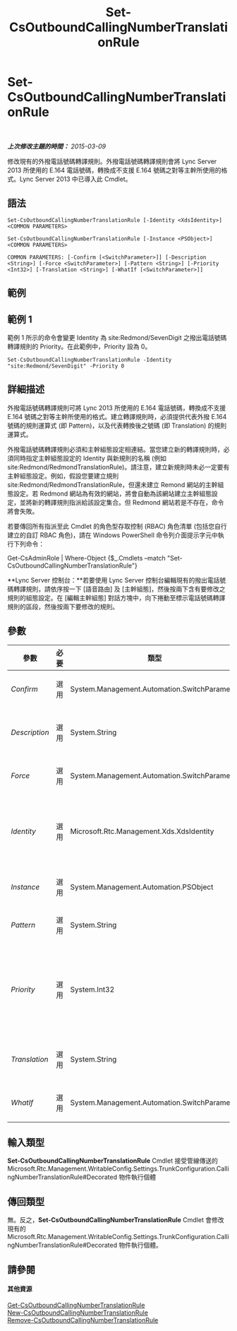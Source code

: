 ﻿---
title: Set-CsOutboundCallingNumberTranslationRule
TOCTitle: Set-CsOutboundCallingNumberTranslationRule
ms:assetid: e9a7190a-a50d-4d01-8f33-66ed88a52b9e
ms:mtpsurl: https://technet.microsoft.com/zh-tw/library/JJ205400(v=OCS.15)
ms:contentKeyID: 49292687
ms.date: 08/24/2015
mtps_version: v=OCS.15
ms.translationtype: HT
---

# Set-CsOutboundCallingNumberTranslationRule

 

_**上次修改主題的時間：** 2015-03-09_

修改現有的外撥電話號碼轉譯規則。外撥電話號碼轉譯規則會將 Lync Server 2013 所使用的 E.164 電話號碼，轉換成不支援 E.164 號碼之對等主幹所使用的格式。Lync Server 2013 中已導入此 Cmdlet。

## 語法

    Set-CsOutboundCallingNumberTranslationRule [-Identity <XdsIdentity>] <COMMON PARAMETERS>

    Set-CsOutboundCallingNumberTranslationRule [-Instance <PSObject>] <COMMON PARAMETERS>

    COMMON PARAMETERS: [-Confirm [<SwitchParameter>]] [-Description <String>] [-Force <SwitchParameter>] [-Pattern <String>] [-Priority <Int32>] [-Translation <String>] [-WhatIf [<SwitchParameter>]]

## 範例

## 範例 1

範例 1 所示的命令會變更 Identity 為 site:Redmond/SevenDigit 之撥出電話號碼轉譯規則的 Priority。在此範例中，Priority 設為 0。

    Set-CsOutboundCallingNumberTranslationRule -Identity "site:Redmond/SevenDigit" -Priority 0

## 詳細描述

外撥電話號碼轉譯規則可將 Lync 2013 所使用的 E.164 電話號碼，轉換成不支援 E.164 號碼之對等主幹所使用的格式。建立轉譯規則時，必須提供代表外撥 E.164 號碼的規則運算式 (即 Pattern)，以及代表轉換後之號碼 (即 Translation) 的規則運算式。

外撥電話號碼轉譯規則必須和主幹組態設定相連結。當您建立新的轉譯規則時，必須同時指定主幹組態設定的 Identity 與新規則的名稱 (例如 site:Redmond/RedmondTranslationRule)。請注意，建立新規則時未必一定要有主幹組態設定。例如，假設您要建立規則 site:Redmond/RedmondTranslationRule，但還未建立 Remond 網站的主幹組態設定。若 Redmond 網站為有效的網站，將會自動為該網站建立主幹組態設定，並將新的轉譯規則指派給該設定集合。但 Redmond 網站若是不存在，命令將會失敗。

若要傳回所有指派至此 Cmdlet 的角色型存取控制 (RBAC) 角色清單 (包括您自行建立的自訂 RBAC 角色)，請在 Windows PowerShell 命令列介面提示字元中執行下列命令：

Get-CsAdminRole | Where-Object {$\_.Cmdlets –match "Set-CsOutboundCallingNumberTranslationRule"}

**Lync Server 控制台：**若要使用 Lync Server 控制台編輯現有的撥出電話號碼轉譯規則，請依序按一下 \[語音路由\] 及 \[主幹組態\]，然後按兩下含有要修改之規則的組態設定。在 \[編輯主幹組態\] 對話方塊中，向下捲動至標示電話號碼轉譯規則的區段，然後按兩下要修改的規則。

## 參數


<table>
<colgroup>
<col style="width: 25%" />
<col style="width: 25%" />
<col style="width: 25%" />
<col style="width: 25%" />
</colgroup>
<thead>
<tr class="header">
<th>參數</th>
<th>必要</th>
<th>類型</th>
<th>說明</th>
</tr>
</thead>
<tbody>
<tr class="odd">
<td><p><em>Confirm</em></p></td>
<td><p>選用</p></td>
<td><p>System.Management.Automation.SwitchParameter</p></td>
<td><p>執行命令前先要求您確認。</p></td>
</tr>
<tr class="even">
<td><p><em>Description</em></p></td>
<td><p>選用</p></td>
<td><p>System.String</p></td>
<td><p>可讓系統管理員提供轉譯規則隨附的其他文字。此描述可用來協助系統管理員清楚識別規則的目的。</p></td>
</tr>
<tr class="odd">
<td><p><em>Force</em></p></td>
<td><p>選用</p></td>
<td><p>System.Management.Automation.SwitchParameter</p></td>
<td><p>隱藏變更前所顯示的確認提示。</p></td>
</tr>
<tr class="even">
<td><p><em>Identity</em></p></td>
<td><p>選用</p></td>
<td><p>Microsoft.Rtc.Management.Xds.XdsIdentity</p></td>
<td><p>要修改之轉譯規則的唯一識別碼。Identity 是由範圍後面加上在每個範圍內的唯一名稱所組成。例如：</p>
<p>-Identity &quot;site:Redmond/OutboundRule1&quot;</p></td>
</tr>
<tr class="odd">
<td><p><em>Instance</em></p></td>
<td><p>選用</p></td>
<td><p>System.Management.Automation.PSObject</p></td>
<td><p>允許您將物件參照傳遞給 Cmdlet，而不設定個別參數值。</p></td>
</tr>
<tr class="even">
<td><p><em>Pattern</em></p></td>
<td><p>選用</p></td>
<td><p>System.String</p></td>
<td><p>規則運算式，表示 Translation 將套用的號碼模式。</p></td>
</tr>
<tr class="odd">
<td><p><em>Priority</em></p></td>
<td><p>選用</p></td>
<td><p>System.Int32</p></td>
<td><p>指派給規則的優先順序。如果號碼符合多個外撥轉譯規則的 Pattern，將根據優先順序套用規則。會按照規則的指定優先順序來處理規則；第一個要處理的規則具有優先順序 0；第二個要處理的規則具有優先順序 1；依此類推。</p></td>
</tr>
<tr class="even">
<td><p><em>Translation</em></p></td>
<td><p>選用</p></td>
<td><p>System.String</p></td>
<td><p>規則運算式，將套用至符合 Pattern 的號碼，使號碼準備好以便撥出電話。</p></td>
</tr>
<tr class="odd">
<td><p><em>WhatIf</em></p></td>
<td><p>選用</p></td>
<td><p>System.Management.Automation.SwitchParameter</p></td>
<td><p>描述執行命令後的結果，但無須實際執行命令。</p></td>
</tr>
</tbody>
</table>


## 輸入類型

**Set-CsOutboundCallingNumberTranslationRule** Cmdlet 接受管線傳送的 Microsoft.Rtc.Management.WritableConfig.Settings.TrunkConfiguration.CallingNumberTranslationRule\#Decorated 物件執行個體

## 傳回類型

無。反之，**Set-CsOutboundCallingNumberTranslationRule** Cmdlet 會修改現有的 Microsoft.Rtc.Management.WritableConfig.Settings.TrunkConfiguration.CallingNumberTranslationRule\#Decorated 物件執行個體。

## 請參閱

#### 其他資源

[Get-CsOutboundCallingNumberTranslationRule](get-csoutboundcallingnumbertranslationrule.md)  
[New-CsOutboundCallingNumberTranslationRule](new-csoutboundcallingnumbertranslationrule.md)  
[Remove-CsOutboundCallingNumberTranslationRule](remove-csoutboundcallingnumbertranslationrule.md)

